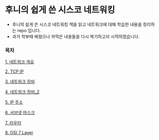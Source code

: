 # 후니의 쉽게 쓴 시스코 네트워킹
* 후니의 쉽게 쓴 시스코 네트워킹 책을 읽고 네트워크에 대해 학습한 내용을 정리하는 repo 입니다.
* 과거 학부때 배웠으나 까먹은 내용들을 다시 복기하고자 시작하였습니다.

### 목차
[1. 네트워크 개요](https://github.com/JisooOh94/study/blob/master/%EB%84%A4%ED%8A%B8%EC%9B%8C%ED%81%AC/1.%20%EB%84%A4%ED%8A%B8%EC%9B%8C%ED%81%AC%20%EA%B0%9C%EC%9A%94.md)

[2. TCP IP](https://github.com/JisooOh94/study/blob/master/%EB%84%A4%ED%8A%B8%EC%9B%8C%ED%81%AC/2.%20TCP%20IP.md)

[3. 네트워크 장비](https://github.com/JisooOh94/study/blob/master/%EB%84%A4%ED%8A%B8%EC%9B%8C%ED%81%AC/3.%20%EB%84%A4%ED%8A%B8%EC%9B%8C%ED%81%AC%20%EC%9E%A5%EB%B9%84.md)

[4. 네트워크 장비_2](https://github.com/JisooOh94/study/blob/master/%EB%84%A4%ED%8A%B8%EC%9B%8C%ED%81%AC/4.%20%EB%84%A4%ED%8A%B8%EC%9B%8C%ED%81%AC%20%EC%9E%A5%EB%B9%84_2.md)

[5. IP 주소](https://github.com/JisooOh94/study/blob/master/%EB%84%A4%ED%8A%B8%EC%9B%8C%ED%81%AC/5.%20IP%20%EC%A3%BC%EC%86%8C.md)

[6. 서브넷 마스크](https://github.com/JisooOh94/study/blob/master/%EB%84%A4%ED%8A%B8%EC%9B%8C%ED%81%AC/6.%20%EC%84%9C%EB%B8%8C%EB%84%B7%EB%A7%88%EC%8A%A4%ED%81%AC.md)

[7. 라우터](https://github.com/JisooOh94/study/blob/master/%EB%84%A4%ED%8A%B8%EC%9B%8C%ED%81%AC/7.%20%EB%9D%BC%EC%9A%B0%ED%84%B0.md)

[8. OSI 7 Layer](https://github.com/JisooOh94/study/blob/master/%EB%84%A4%ED%8A%B8%EC%9B%8C%ED%81%AC/8.%20OSI%207%20Layer.md)